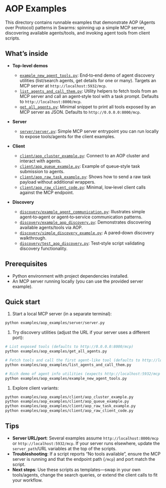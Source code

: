 # AOP Examples

This directory contains runnable examples that demonstrate AOP (Agents over Protocol) patterns in Swarms: spinning up a simple MCP server, discovering available agents/tools, and invoking agent tools from client scripts.

## What’s inside

- **Top-level demos**
  - [`example_new_agent_tools.py`](./example_new_agent_tools.py): End‑to‑end demo of agent discovery utilities (list/search agents, get details for one or many). Targets an MCP server at `http://localhost:5932/mcp`.
  - [`list_agents_and_call_them.py`](./list_agents_and_call_them.py): Utility helpers to fetch tools from an MCP server and call an agent‑style tool with a task prompt. Defaults to `http://localhost:8000/mcp`.
  - [`get_all_agents.py`](./get_all_agents.py): Minimal snippet to print all tools exposed by an MCP server as JSON. Defaults to `http://0.0.0.0:8000/mcp`.

- **Server**
  - [`server/server.py`](./server/server.py): Simple MCP server entrypoint you can run locally to expose tools/agents for the client examples.

- **Client**
  - [`client/aop_cluster_example.py`](./client/aop_cluster_example.py): Connect to an AOP cluster and interact with agents.
  - [`client/aop_queue_example.py`](./client/aop_queue_example.py): Example of queue‑style task submission to agents.
  - [`client/aop_raw_task_example.py`](./client/aop_raw_task_example.py): Shows how to send a raw task payload without additional wrappers.
  - [`client/aop_raw_client_code.py`](./client/aop_raw_client_code.py): Minimal, low‑level client calls against the MCP endpoint.

- **Discovery**
  - [`discovery/example_agent_communication.py`](./discovery/example_agent_communication.py): Illustrates simple agent‑to‑agent or agent‑to‑service communication patterns.
  - [`discovery/example_aop_discovery.py`](./discovery/example_aop_discovery.py): Demonstrates discovering available agents/tools via AOP.
  - [`discovery/simple_discovery_example.py`](./discovery/simple_discovery_example.py): A pared‑down discovery walkthrough.
  - [`discovery/test_aop_discovery.py`](./discovery/test_aop_discovery.py): Test‑style script validating discovery functionality.

## Prerequisites

- Python environment with project dependencies installed.
- An MCP server running locally (you can use the provided server example).

## Quick start

1. Start a local MCP server (in a separate terminal):

```bash
python examples/aop_examples/server/server.py
```

1. Try discovery utilities (adjust the URL if your server uses a different port):

```bash
# List exposed tools (defaults to http://0.0.0.0:8000/mcp)
python examples/aop_examples/get_all_agents.py

# Fetch tools and call the first agent-like tool (defaults to http://localhost:8000/mcp)
python examples/aop_examples/list_agents_and_call_them.py

# Rich demo of agent info utilities (expects http://localhost:5932/mcp by default)
python examples/aop_examples/example_new_agent_tools.py
```

1. Explore client variants:

```bash
python examples/aop_examples/client/aop_cluster_example.py
python examples/aop_examples/client/aop_queue_example.py
python examples/aop_examples/client/aop_raw_task_example.py
python examples/aop_examples/client/aop_raw_client_code.py
```

## Tips

- **Server URL/port**: Several examples assume `http://localhost:8000/mcp` or `http://localhost:5932/mcp`. If your server runs elsewhere, update the `server_path`/URL variables at the top of the scripts.
- **Troubleshooting**: If a script reports “No tools available”, ensure the MCP server is running and that the endpoint path (`/mcp`) and port match the script.
- **Next steps**: Use these scripts as templates—swap in your own tools/agents, change the search queries, or extend the client calls to fit your workflow.
